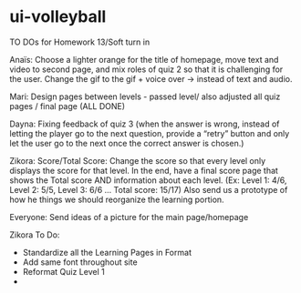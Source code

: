 # ui-volleyball

TO DOs for Homework 13/Soft turn in

Anaïs: Choose a lighter orange for the title of homepage, move text and video to second page, and mix roles of quiz 2 so that it is challenging for the user. Change the gif to the gif + voice over -> instead of text and audio.

Mari: Design pages between levels - passed level/ also adjusted all quiz pages / final page
(ALL DONE)

Dayna: Fixing feedback of quiz 3 (when the answer is wrong, instead of letting the player go to the next question, provide a “retry” button and only let the user go to the next once the correct answer is chosen.)

Zikora: Score/Total Score: Change the score so that every level only displays the score for that level. In the end, have a final score page that shows the Total score AND information about each level. (Ex: Level 1: 4/6, Level 2: 5/5, Level 3: 6/6 … Total score: 15/17)
Also send us a prototype of how he things we should reorganize the learning portion.

Everyone: Send ideas of a picture for the main page/homepage

Zikora To Do: 

- Standardize all the Learning Pages in Format
- Add same font throughout site
- Reformat Quiz Level 1
- 
